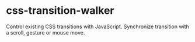 # css-transition-walker
Control existing CSS transitions with JavaScript. Synchronize transition with a scroll, gesture or mouse move.
